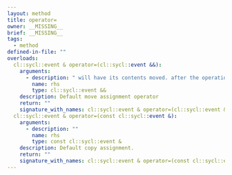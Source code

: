 ```yaml
---
layout: method
title: operator=
owner: __MISSING__
brief: __MISSING__
tags:
  - method
defined-in-file: ""
overloads:
  cl::sycl::event & operator=(cl::sycl::event &&):
    arguments:
      - description: " will have its contents moved. after the operation rhs will be"
        name: rhs
        type: cl::sycl::event &&
    description: Default move assignment operator
    return: ""
    signature_with_names: cl::sycl::event & operator=(cl::sycl::event && rhs)
  cl::sycl::event & operator=(const cl::sycl::event &):
    arguments:
      - description: ""
        name: rhs
        type: const cl::sycl::event &
    description: Default copy assignment.
    return: ""
    signature_with_names: cl::sycl::event & operator=(const cl::sycl::event & rhs)
---
```

